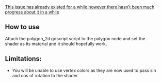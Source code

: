[This issue has already existed for a while however there hasn't been much progress about it in a while](https://github.com/godotengine/godot/issues/79043)
## How to use
Attach the polygon_2d gdscript script to the polygon node and set the shader as its material and it should hopefully work.

## Limitations:
- You will be unable to use vertex colors as they are now used to pass sin and cos of rotation to the shader
